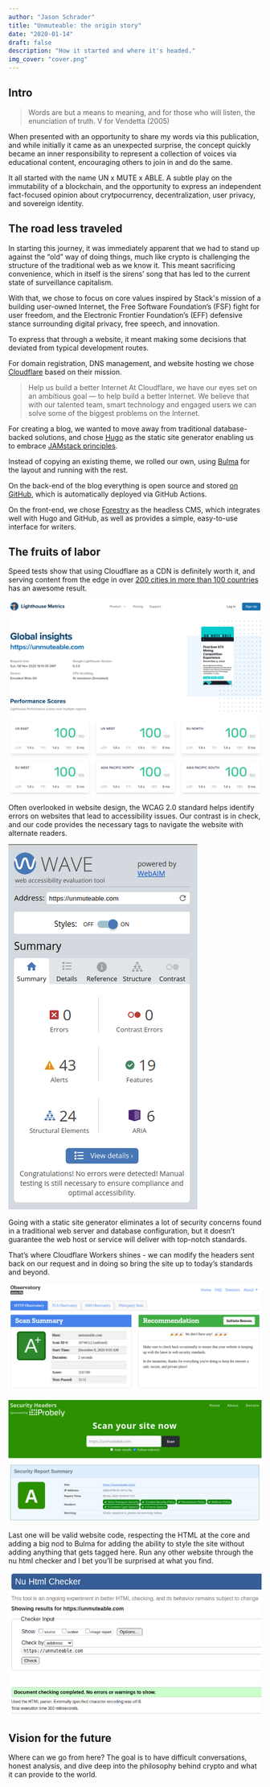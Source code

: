 ```yaml
---
author: "Jason Schrader"
title: "Unmuteable: the origin story"
date: "2020-01-14"
draft: false
description: "How it started and where it's headed."
img_cover: "cover.png"
---
```


## Intro

> Words are but a means to meaning, and for those who will listen, the enunciation of truth.
> V for Vendetta (2005)

When presented with an opportunity to share my words via this publication, and while initially it came as an unexpected surprise, the concept quickly became an inner responsibility to represent a collection of voices via educational content, encouraging others to join in and do the same.

It all started with the name UN x MUTE x ABLE. A subtle play on the immutability of a blockchain, and the opportunity to express an independent fact-focused opinion about crytpocurrency, decentralization, user privacy, and sovereign identity.

## The road less traveled

In starting this journey, it was immediately apparent that we had to stand up against the “old” way of doing things, much like crypto is challenging the structure of the traditional web as we know it. This meant sacrificing convenience, which in itself is the sirens’ song that has led to the current state of surveillance capitalism.

With that, we chose to focus on core values inspired by Stack's mission of a building user-owned Internet, the Free Software Foundation’s (FSF) fight for user freedom, and the Electronic Frontier Foundation’s (EFF) defensive stance surrounding digital privacy, free speech, and innovation.

To express that through a website, it meant making some decisions that deviated from typical development routes.

For domain registration, DNS management, and website hosting we chose [Cloudflare](https://www.cloudflare.com/) based on their mission.

> Help us build a better Internet
> At Cloudflare, we have our eyes set on an ambitious goal — to help build a better Internet. We believe that with our talented team, smart technology and engaged users we can solve some of the biggest problems on the Internet.

For creating a blog, we wanted to move away from traditional database-backed solutions, and chose [Hugo](https://gohugo.io) as the static site generator enabling us to embrace [JAMstack principles](https://jamstack.org/why-jamstack/).

Instead of copying an existing theme, we rolled our own, using [Bulma](https://bulma.io) for the layout and running with the rest.

On the back-end of the blog everything is open source and stored [on GitHub](https://github.com/AbsorbingChaos/unmuteable-com), which is automatically deployed via GitHub Actions.

On the front-end, we chose [Forestry](https://forestry.io) as the headless CMS, which integrates well with Hugo and GitHub, as well as provides a simple, easy-to-use interface for writers.

## The fruits of labor

Speed tests show that using Cloudflare as a CDN is definitely worth it, and serving content from the edge in over [200 cities in more than 100 countries](https://www.cloudflare.com/network/) has an awesome result.

![The website is FAST](lighthouse.png)

Often overlooked in website design, the WCAG 2.0 standard helps identify errors on websites that lead to accessibility issues. Our contrast is in check, and our code provides the necessary tags to navigate the website with alternate readers.

![The website is ACCESSIBLE](wave.png)

Going with a static site generator eliminates a lot of security concerns found in a traditional web server and database configuration, but it doesn’t guarantee the web host or service will deliver with top-notch standards.

That’s where Cloudflare Workers shines - we can modify the headers sent back on our request and in doing so bring the site up to today’s standards and beyond.

![The website is SECURE (110/100!)](mozilla-observatory.png)

![The website is SECURE (worth saying again!)](security-headers.png)

Last one will be valid website code, respecting the HTML at the core and adding a big nod to Bulma for adding the ability to style the site without adding anything that gets tagged here. Run any other website through the nu html checker and I bet you’ll be surprised at what you find.

![The website code is VALID](nu-html.png)

## Vision for the future

Where can we go from here? The goal is to have difficult conversations, honest analysis, and dive deep into the philosophy behind crypto and what it can provide to the world.
